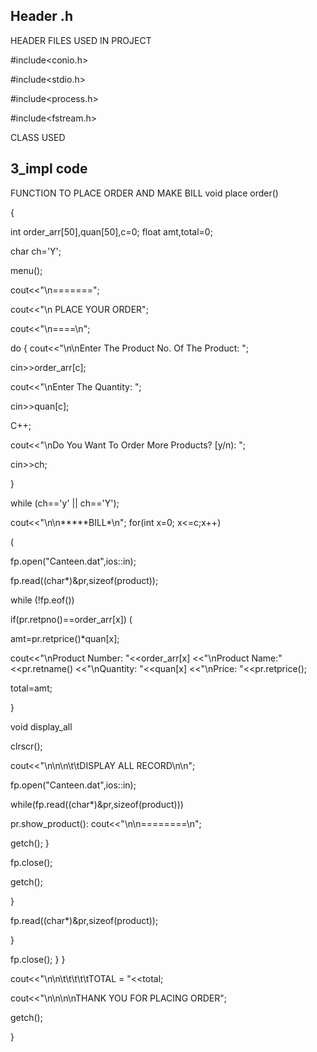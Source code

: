 ## Header .h
HEADER FILES USED IN PROJECT

#include<conio.h>

#include<stdio.h>

#include<process.h>

#include<fstream.h>

CLASS USED


## 3_impl code
FUNCTION TO PLACE ORDER AND MAKE BILL
void place order()

{

int order_arr[50],quan[50],c=0;
float amt,total=0;

char ch='Y';

menu();

cout<<"\n=======";

cout<<"\n PLACE YOUR ORDER";

cout<<"\n====\n";

do
{
cout<<"\n\nEnter The Product No. Of The Product: ";

cin>>order_arr[c];

cout<<"\nEnter The Quantity: ";

cin>>quan[c];

C++;

cout<<"\nDo You Want To Order More Products? [y/n): ";

cin>>ch;

}

while (ch=='y' || ch=='Y');

cout<<"\n\n*****BILL*\n";
for(int x=0; x<=c;x++)

(

fp.open("Canteen.dat",ios::in);

fp.read((char*)&pr,sizeof(product));

while (!fp.eof())

if(pr.retpno()==order_arr[x])
(

amt=pr.retprice()*quan[x];

cout<<"\nProduct Number: "<<order_arr[x] <<"\nProduct Name:"<<pr.retname() <<"\nQuantity: "<<quan[x] <<"\nPrice: "<<pr.retprice();

total=amt;

}


 void display_all

clrscr();

cout<<"\n\n\n\t\tDISPLAY ALL RECORD\n\n";

fp.open("Canteen.dat",ios::in);

while(fp.read((char*)&pr,sizeof(product)))

pr.show_product():
cout<<"\n\n========\n";



getch();
}

fp.close();

getch();

}

fp.read((char*)&pr,sizeof(product));

}

fp.close();
}
}

cout<<"\n\n\t\t\t\t\tTOTAL = "<<total;

cout<<"\n\n\n\nTHANK YOU FOR PLACING ORDER";

getch();

}
